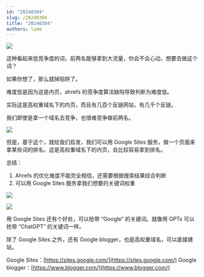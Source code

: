 ```yaml
---
id: "20240304"
slug: /20240304
title: "20240304"
authors: lumm
---
```

![](https://images.lummstudio.com/images/2024/08/miniclass/20240304-01.jpg)

这种看起来低竞争度的词，前两名能够拿到大流量，你会不会心动，想要去做这个词？

如果你想了，那么就掉陷阱了。

难度低是因为这是内页，ahrefs 的竞争度算法缺陷导致判断为难度低。

实际这是高权重域名下的内页，而且有几百个反链网站，有几千个反链。

我们即使是拿一个域名去竞争，也很难竞争做前两名。

![](https://images.lummstudio.com/images/2024/08/miniclass/20240304-02.jpg)

但是，基于这个，就给我们启发，我们可以用 Google Sites 服务，做一个页面来拿某些词的排名。这是高权重域名下的内页，会比较容易拿到排名。

总结：
1. Ahrefs 的优化难度不能完全相信，还需要根据搜索结果综合判断
2. 可以用 Google Sites 服务拿我们想要的关键词权重

![](https://images.lummstudio.com/images/2024/08/miniclass/20240304-03.jpg)

![](https://images.lummstudio.com/images/2024/08/miniclass/20240304-04.jpg)

用 Google Sites 还有个好处，可以抢带 “Google” 的关键词。就像用 GPTs 可以抢带 “ChatGPT” 的关键词一样。

除了 Google Sites 之外，还有 Google blogger，也是高权重域名，可以直接建站。

Google Sites：[https://sites.google.com/](https://sites.google.com/)
Google blogger：[https://www.blogger.com/](https://www.blogger.com/)

